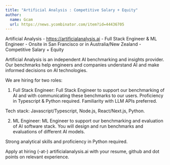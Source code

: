 ```yaml
---
title: "Artificial Analysis : Competitive Salary + Equity"
author:
  name: Gcam
  url: https://news.ycombinator.com/item?id=44436705
---
```


<JobNavigation />

Artificial Analysis - <a href="https:&#x2F;&#x2F;artificialanalysis.ai" rel="nofollow">https:&#x2F;&#x2F;artificialanalysis.ai</a> - Full Stack Engineer &amp; ML Engineer - Onsite in San Francisco or in Australia&#x2F;New Zealand - Competitive Salary + Equity

Artificial Analysis is an independent AI benchmarking and insights provider. Our benchmarks help engineers and companies understand AI and make informed decisions on AI technologies.

We are hiring for two roles:

1. Full Stack Engineer: Full Stack Engineer to support our benchmarking of AI and with communicating these benchmarks to our users. Proficiency in Typescript &amp; Python required. Familiarity with LLM APIs preferred.

Tech stack: Javascript&#x2F;Typescript, Node.js, React&#x2F;Next.js, Python.

2. ML Engineer: ML Engineer to support our benchmarking and evaluation of AI software stack. You will design and run benchmarks and evaluations of different AI models.

Strong analytical skills and proficiency in Python required.

Apply at hiring (-at-) artificialanalysis.ai with your resume, github and dot points on relevant experience.
<JobApplication />
